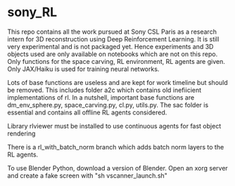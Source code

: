 # sony_RL

This repo contains all the work pursued at Sony CSL Paris as a research intern for 3D reconstruction using Deep Reinforcement Learning.
It is still very experimental and is not packaged yet. Hence experiments and 3D objects used are only available on notebooks which are not on this repo.
Only functions for the space carving, RL environment, RL agents are given. Only JAX/Haiku is used for training neural networks. 

Lots of base functions are useless and are kept for work timeline but should be removed. This includes folder a2c which contains old inefiicient 
implementations of rl. In a nutshell, important base functions are dm_env_sphere.py, space_carving.py, cl.py, utils.py. 
The sac folder is essential and contains all offline RL agents considered.

Library rlviewer must be installed to use continuous agents for fast object rendering

There is a rl_with_batch_norm branch which adds batch norm layers to the RL agents.

To use Blender Python, download a version of Blender. Open an xorg server and create a fake screen with "sh vscanner_launch.sh"
